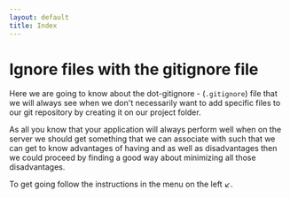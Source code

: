 ```yaml
---
layout: default
title: Index
---
```


# Ignore files with the gitignore file

Here we are going to know about the dot-gitignore - (`.gitignore`) file that we will always see when we don't necessarily want to add specific files to our git repository by creating it on our project folder.

As all you know that your application will always perform well when on the server we should get something that we can associate with such that we can get to know advantages of having and as well as disadvantages then we could proceed by finding a good way about minimizing all those disadvantages.

To get going follow the instructions in the menu on the left  :arrow_lower_left:.
